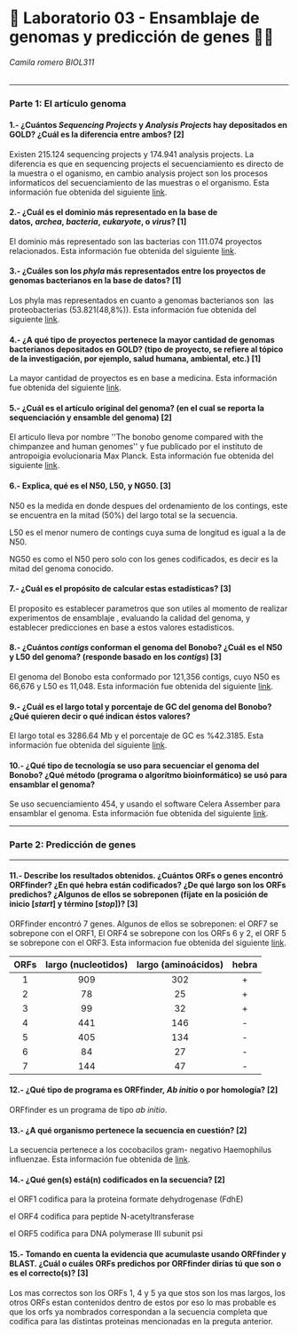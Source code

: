 # :microscope: Laboratorio 03 - Ensamblaje de genomas y predicción de genes :woman_scientist:

###### Camila romero                  BIOL311

***

### Parte 1: El artículo genoma

#### 1.- ¿Cuántos *Sequencing Projects* y *Analysis Projects* hay depositados en GOLD? ¿Cuál es la diferencia entre ambos? [2] 

Existen 215.124 sequencing projects y 174.941 analysis projects. La diferencia es que en sequencing projects el secuenciamiento es directo de la muestra o el oganismo, en cambio analysis project son los procesos informaticos del secuenciamiento de las muestras o el organismo. Esta información fue obtenida del siguiente [link](<https://gold.jgi.doe.gov/>).

#### 2.- ¿Cuál es el dominio más representado en la base de datos, *archea*, *bacteria*, *eukaryote*, o *virus*? [1]  

El dominio más representado son las bacterias con 111.074 proyectos relacionados. Esta información fue obtenida del siguiente [link](<https://gold.jgi.doe.gov/statistics>).

#### 3.- ¿Cuáles son los *phyla* más representados entre los proyectos de genomas bacterianos en la base de datos? [1]  

Los phyla mas representados en cuanto a genomas bacterianos son  las proteobacterias (53.821(48,8%)). Esta información fue obtenida del siguiente [link](<https://gold.jgi.doe.gov/statistics>).

#### 4.- ¿A qué tipo de proyectos pertenece la mayor cantidad de genomas bacterianos depositados en GOLD? (tipo de proyecto, se refiere al tópico de la investigación, por ejemplo, salud humana, ambiental, etc.) [1]  

La mayor cantidad de proyectos es en base a medicina. Esta información fue obtenida del siguiente [link](<https://gold.jgi.doe.gov/statistics>).

#### 5.- ¿Cuál es el artículo original del genoma? (en el cual se reporta la sequenciación y ensamble del genoma) [2]  

El articulo lleva por nombre ''The bonobo genome compared with the chimpanzee and human genomes'' y fue publicado por el instituto de antropoigia evolucionaria Max Planck. Esta información fue obtenida del siguiente [link](https://www.ncbi.nlm.nih.gov/pubmed/22722832).

#### 6.- Explica, qué es el N50, L50, y NG50. [3] 

N50 es la medida en donde despues del ordenamiento de los contings, este se encuentra en la mitad (50%) del largo total se la secuencia.

L50 es el menor numero de contings cuya suma de longitud es igual a la de N50.

NG50 es como el N50 pero solo con los genes codificados, es decir es la mitad del genoma conocido. 

#### 7.- ¿Cuál es el propósito de calcular estas estadísticas? [3] 

El proposito es establecer parametros que son utiles al momento de realizar experimentos de ensamblaje , evaluando la calidad del genoma, y establecer predicciones en base a estos valores estadisticos.

#### 8.- ¿Cuántos *contigs* conforman el genoma del Bonobo? ¿Cuál es el N50 y L50 del genoma? (responde basado en los *contigs*) [3] 

El genoma del Bonobo esta conformado por 121,356 contigs, cuyo N50 es 66,676 y L50 es 11,048. Esta información fue obtenida del siguiente [link](https://www.ncbi.nlm.nih.gov/assembly/GCF_000258655.2).

#### 9.- ¿Cuál es el largo total y porcentaje de GC del genoma del Bonobo? ¿Qué quieren decir o qué indican éstos valores? 

El largo total es 3286.64 Mb y el porcentaje de GC es %42.3185. Esta información fue obtenida del siguiente [link](https://www.ncbi.nlm.nih.gov/genome/?term=txid9597).

#### 10.- ¿Qué tipo de tecnología se uso para secuenciar el genoma del Bonobo? ¿Qué método (programa o algorítmo bioinformático) se usó para ensamblar el genoma? 

Se uso secuenciamiento 454, y usando el software  Celera Assember para ensamblar el genoma. Esta información fue obtenida del siguiente [link](https://www.ncbi.nlm.nih.gov/pmc/articles/PMC3498939/).

------

### Parte 2: Predicción de genes

***

#### 11.- Describe los resultados obtenidos. ¿Cuántos ORFs o genes encontró ORFfinder? ¿En qué hebra están codificados? ¿De qué largo son los ORFs predichos? ¿Algunos de ellos se sobreponen (fíjate en la posición de inicio [*start*] y término [*stop*])? [3] 

ORFfinder encontró 7 genes. Algunos de ellos se sobreponen: el ORF7 se sobrepone con el ORF1, El ORF4 se sobrepone con los ORFs 6 y 2, el ORF 5 se sobrepone con el ORF3. Esta informacion fue obtenida del siguiente [link](https://www.ncbi.nlm.nih.gov/orffinder/).

| ORFs | largo (nucleotidos) | largo (aminoácidos) | hebra |
| :--: | :-----------------: | :-----------------: | :---: |
|  1   |         909         |         302         |   +   |
|  2   |         78          |         25          |   +   |
|  3   |         99          |         32          |   +   |
|  4   |         441         |         146         |   -   |
|  5   |         405         |         134         |   -   |
|  6   |         84          |         27          |   -   |
|  7   |         144         |         47          |   -   |





#### 12.- ¿Qué tipo de programa es ORFfinder, *Ab initio* o por homología? [2] 

ORFfinder es un programa de tipo *ab initio*.

#### 13.- ¿A qué organismo pertenece la secuencia en cuestión? [2] 

La secuencia pertenece a los cocobacilos gram- negativo Haemophilus influenzae. Esta información fue obtenida de [link](https://blast.ncbi.nlm.nih.gov/Blast.cgi#alnHdr_1348135914).

#### 14.- ¿Qué gen(s) está(n) codificados en la secuencia? [2] 

el ORF1 codifica para la proteina formate dehydrogenase (FdhE)

el ORF4 codifica para peptide N-acetyltransferase

el ORF5 codifica para DNA polymerase III subunit psi

#### 15.- Tomando en cuenta la evidencia que acumulaste usando ORFfinder y BLAST. ¿Cuál o cuáles ORFs predichos por ORFfinder dirías tú que son o es el correcto(s)? [3] 

Los mas correctos son los ORFs 1, 4 y 5 ya que stos son los mas largos, los otros ORFs estan contenidos dentro de estos por eso lo mas probable es que los orfs ya nombrados correspondan a la secuencia completa que codifica para las distintas proteinas mencionadas en la preguta anterior.